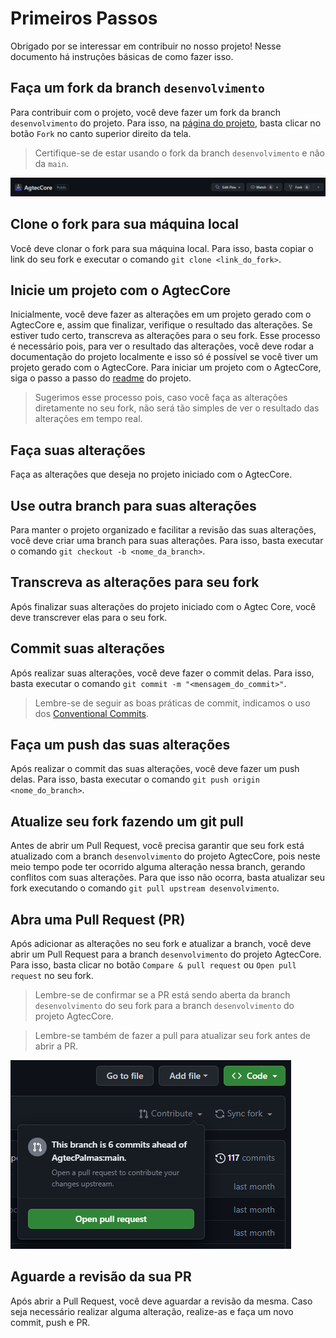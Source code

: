 # Primeiros Passos

Obrigado por se interessar em contribuir no nosso projeto! Nesse documento há instruções básicas de como fazer isso.


## Faça um fork da branch `desenvolvimento`

Para contribuir com o projeto, você deve fazer um fork da branch `desenvolvimento` do projeto. Para isso, na [página do projeto](https://github.com/AgtecPalmas/AgtecCore/tree/desenvolvimento), basta clicar no botão `Fork` no canto superior direito da tela.
> Certifique-se de estar usando o fork da branch `desenvolvimento` e não da `main`.

![Fork](../images/fork.png)

## Clone o fork para sua máquina local

Você deve clonar o fork para sua máquina local. Para isso, basta copiar o link do seu fork e executar o comando `git clone <link_do_fork>`.

## Inicie um projeto com o AgtecCore

Inicialmente, você deve fazer as alterações em um projeto gerado com o AgtecCore e, assim que finalizar, verifique o resultado das alterações. Se estiver tudo certo, transcreva as alterações para o seu fork. Esse processo é necessário pois, para ver o resultado das alterações, você deve rodar a documentação do projeto localmente e isso só é possível se você tiver um projeto gerado com o AgtecCore. Para iniciar um projeto com o AgtecCore, siga o passo a passo do [readme](https://github.com/AgtecPalmas/AgtecCore/#readme) do projeto.
> Sugerimos esse processo pois, caso você faça as alterações diretamente no seu fork, não será tão simples de ver o resultado das alterações em tempo real. 

## Faça suas alterações

Faça as alterações que deseja no projeto iniciado com o AgtecCore.

## Use outra branch para suas alterações

Para manter o projeto organizado e facilitar a revisão das suas alterações, você deve criar uma branch para suas alterações. Para isso, basta executar o comando `git checkout -b <nome_da_branch>`.

## Transcreva as alterações para seu fork

Após finalizar suas alterações do projeto iniciado com o Agtec Core, você deve transcrever elas para o seu fork.

## Commit suas alterações

Após realizar suas alterações, você deve fazer o commit delas. Para isso, basta executar o comando `git commit -m "<mensagem_do_commit>"`.
> Lembre-se de seguir as boas práticas de commit, indicamos o uso dos [Conventional Commits](https://www.conventionalcommits.org/en/v1.0.0/).

## Faça um push das suas alterações

Após realizar o commit das suas alterações, você deve fazer um push delas. Para isso, basta executar o comando `git push origin <nome_do_branch>`.

## Atualize seu fork fazendo um git pull

Antes de abrir um Pull Request, você precisa garantir que seu fork está atualizado com a branch `desenvolvimento` do projeto AgtecCore, pois neste meio tempo pode ter ocorrido alguma alteração nessa branch, gerando conflitos com suas alterações. Para que isso não ocorra, basta atualizar seu fork executando o comando `git pull upstream desenvolvimento`.

## Abra uma Pull Request (PR)

Após adicionar as alterações no seu fork e atualizar a branch, você deve abrir um Pull Request para a branch `desenvolvimento` do projeto AgtecCore. Para isso, basta clicar no botão `Compare & pull request` ou `Open pull request` no seu fork.
> Lembre-se de confirmar se a PR está sendo aberta da branch `desenvolvimento` do seu fork para a branch `desenvolvimento` do projeto AgtecCore.

> Lembre-se também de fazer a pull para atualizar seu fork antes de abrir a PR.

![Pull Request](../images/pull_request.png)

## Aguarde a revisão da sua PR

Após abrir a Pull Request, você deve aguardar a revisão da mesma. Caso seja necessário realizar alguma alteração, realize-as e faça um novo commit, push e PR.
